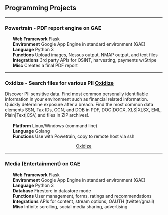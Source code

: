 ## Programming Projects

---

### Powertrain - PDF report engine on GAE

   **Web Framework**  Flask<br>
   **Environment**  Google App Engine in standard environment (GAE)<br>
   **Language**  Python 3<br>
   **Functions**  Upload images, Nessus output, NMAP output, and text files<br>
   **Integrations**  3rd party APIs for OSINT, harvesting, payments w/Stripe<br>
   **Misc**  Creates a final PDF report<br>

---

### Oxidize - Search files for various PII  <a href="https://github.com/oxytis/oxidize">Oxidize</a>

Discover PII sensitive data. Find most common personally identifiable information in your environment such as financial related information. Quickly determine exposure after a breach. Find the most common data elements SSN, Tax IDs, CCN, and DOB in PDF, DOC|DOCX, XLS|XLSX, EML, Plain|Text|CSV, and files in ZIP archives!.
<br><br>
   **Platform**  Linux/Windows (command line)<br>
   **Language**  Golang<br>
   **Functions** Use with Powetrain, copy to remote host via ssh

<p align=center>
  <a href="https://github.com/oxytis/oxidize">Oxidize</a>
</p>

---

### Media (Entertainment) on GAE

   **Web Framework**  Flask<br>
   **Environment**  Google App Engine in standard environment (GAE)<br>
   **Language**  Python 3<br>
   **Database**  Firestore in datastore mode<br>
   **Functions** User management, forms, ratings and recommendations<br>
   **Integrations**  APIs for content, stream options, OAUTH (twitter/gmail)<br>
   **Misc**  Infinite scrolling, social media sharing, advertising<br>
